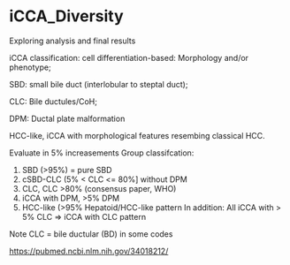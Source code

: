 # iCCA_Diversity

Exploring analysis and final results

iCCA classification: cell differentiation-based: Morphology and/or phenotype;

SBD: small bile duct (interlobular to steptal duct); 

CLC: Bile ductules/CoH;

DPM: Ductal plate malformation

HCC-like, iCCA with morphological features resembing classical HCC. 

Evaluate in 5% increasements
Group classifcation: 
 1. SBD (>95%) = pure SBD 
 2. cSBD-CLC (5% < CLC <= 80%] without DPM 
 3. CLC, CLC >80% (consensus paper, WHO) 
 4. iCCA with DPM, >5% DPM 
 5. HCC-like (>95% Hepatoid/HCC-like pattern
 In addition: All iCCA with > 5% CLC => iCCA with CLC pattern

Note CLC = bile ductular (BD) in some codes

 https://pubmed.ncbi.nlm.nih.gov/34018212/
 
